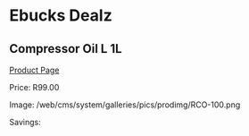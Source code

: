 
# Ebucks Dealz
## Compressor Oil L 1L
[Product Page](https://www.ebucks.com/web/shop/productSelected.do?prodId=1200606555&catId=1234943356)

Price: R99.00

Image: /web/cms/system/galleries/pics/prodimg/RCO-100.png

Savings: 


	